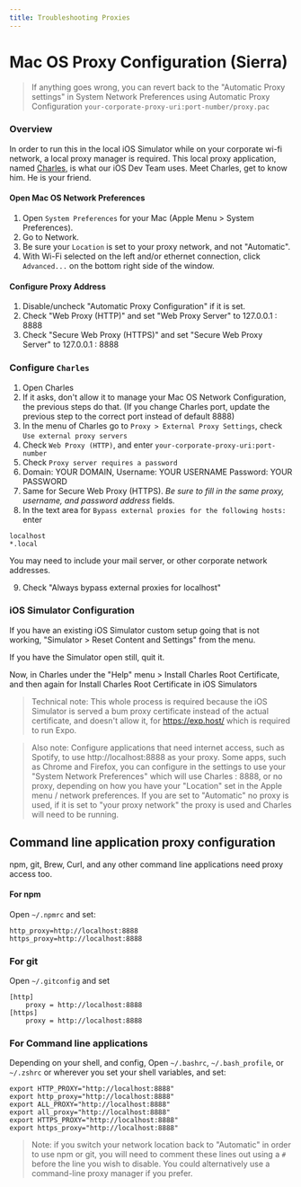 ```yaml
---
title: Troubleshooting Proxies
---
```


# Mac OS Proxy Configuration (Sierra)

> If anything goes wrong, you can revert back to the "Automatic Proxy settings" in System Network Preferences using Automatic Proxy Configuration `your-corporate-proxy-uri:port-number/proxy.pac`

### Overview
In order to run this in the local iOS Simulator while on your corporate wi-fi network, a local proxy manager is required. This local proxy application, named [Charles](http://charlesproxy.com), is what our iOS Dev Team uses. Meet Charles, get to know him. He is your friend.

#### Open Mac OS Network Preferences
1. Open `System Preferences` for your Mac (Apple Menu > System Preferences).
2. Go to Network.
3. Be sure your `Location` is set to your proxy network, and not "Automatic".
4. With Wi-Fi selected on the left and/or ethernet connection, click `Advanced...` on the bottom right side of the window.

#### Configure Proxy Address
1. Disable/uncheck "Automatic Proxy Configuration" if it is set.
2. Check "Web Proxy (HTTP)" and set "Web Proxy Server" to 127.0.0.1 : 8888
3. Check "Secure Web Proxy (HTTPS)" and set "Secure Web Proxy Server" to 127.0.0.1 : 8888

### Configure `Charles`
1. Open Charles
2. If it asks, don't allow it to manage your Mac OS Network Configuration, the previous steps do that. (If you change Charles port, update the previous step to the correct port instead of default 8888)
3. In the menu of Charles go to `Proxy > External Proxy Settings`, check `Use external proxy servers`
4. Check `Web Proxy (HTTP)`, and enter `your-corporate-proxy-uri:port-number`
5. Check `Proxy server requires a password`
6. Domain: YOUR DOMAIN,
Username: YOUR USERNAME
Password: YOUR PASSWORD
7. Same for Secure Web Proxy (HTTPS). _Be sure to fill in the same proxy, username, and password address_ fields.
8. In the text area for `Bypass external proxies for the following hosts:` enter

```
localhost
*.local
```

You may need to include your mail server, or other corporate network addresses.

9. Check "Always bypass external proxies for localhost"

### iOS Simulator Configuration
If you have an existing iOS Simulator custom setup going that is not working, "Simulator > Reset Content and Settings" from the menu.

If you have the Simulator open still, quit it.

Now, in Charles under the "Help" menu > Install Charles Root Certificate, and then again for Install Charles Root Certificate in iOS Simulators

> Technical note: This whole process is required because the iOS Simulator is served a bum proxy certificate instead of the actual certificate, and doesn't allow it, for https://exp.host/ which is required to run Expo.

> Also note: Configure applications that need internet access, such as Spotify, to use http://localhost:8888 as your proxy. Some apps, such as Chrome and Firefox, you can configure in the settings to use your "System Network Preferences" which will use Charles : 8888, or no proxy, depending on how you have your "Location" set in the Apple menu / network preferences. If you are set to "Automatic" no proxy is used, if it is set to "your proxy network" the proxy is used and Charles will need to be running.

## Command line application proxy configuration
npm, git, Brew, Curl, and any other command line applications need proxy access too.

#### For npm
Open `~/.npmrc` and set:
```
http_proxy=http://localhost:8888
https_proxy=http://localhost:8888
```

### For git
Open `~/.gitconfig` and set
```
[http]
 	proxy = http://localhost:8888
[https]
	proxy = http://localhost:8888
```

### For Command line applications
Depending on your shell, and config, Open `~/.bashrc`, `~/.bash_profile`, or `~/.zshrc` or wherever you set your shell variables, and set:
```
export HTTP_PROXY="http://localhost:8888"
export http_proxy="http://localhost:8888"
export ALL_PROXY="http://localhost:8888"
export all_proxy="http://localhost:8888"
export HTTPS_PROXY="http://localhost:8888"
export https_proxy="http://localhost:8888"
```

> Note: if you switch your network location back to "Automatic" in order to use npm or git, you will need to comment these lines out using a `#` before the line you wish to disable. You could alternatively use a command-line proxy manager if you prefer.
